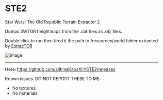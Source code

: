 # STE2
Star Wars: The Old Republic Terrain Extractor 2

Dumps SWTOR heightmaps from the .dat files as .obj files.

Double click to run then feed it the path to /resources/world folder extracted by [ExtracTOR](https://github.com/UltimaKaosXIII/extracTOR/releases)

![image](https://github.com/UltimaKaosXIII/STE2/assets/6532082/9c37078d-6857-4f80-a59d-b86877dd1885)

------------------------------------------------------------------

Here: https://github.com/UltimaKaosXIII/STE2/releases

Known issues. DO NOT REPORT THESE TO ME:
- No textures.
- No materials.
